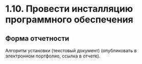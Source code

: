 # 1.10. Провести инсталляцию программного обеспечения

## Форма отчетности


Алгоритм установки (текстовый документ) (опубликовать в электронном портфолио, ссылка в отчете).

